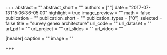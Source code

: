 +++
abstract = ""
abstract_short = ""
authors = [""]
date = "2017-07-13T15:06:36-05:00"
highlight = true
image_preview = ""
math = false
publication = ""
publication_short = ""
publication_types = ["0"]
selected = false
title = "survey genex architecture"
url_code = ""
url_dataset = ""
url_pdf = ""
url_project = ""
url_slides = ""
url_video = ""

[header]
  caption = ""
  image = ""

+++

